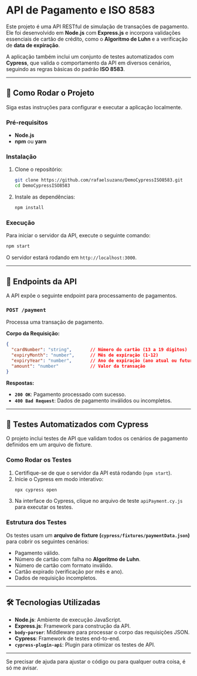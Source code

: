 

# API de Pagamento e ISO 8583

Este projeto é uma API RESTful de simulação de transações de pagamento. Ele foi desenvolvido em **Node.js** com **Express.js** e incorpora validações essenciais de cartão de crédito, como o **Algoritmo de Luhn** e a verificação de **data de expiração**.

A aplicação também inclui um conjunto de testes automatizados com **Cypress**, que valida o comportamento da API em diversos cenários, seguindo as regras básicas do padrão **ISO 8583**.

-----

## 🚀 Como Rodar o Projeto

Siga estas instruções para configurar e executar a aplicação localmente.

### Pré-requisitos

  * **Node.js**
  * **npm** ou **yarn**

### Instalação

1.  Clone o repositório:
    ```bash
    git clone https://github.com/rafaelsuzano/DemoCypressISO8583.git
    cd DemoCypressISO8583
    ```
2.  Instale as dependências:
    ```bash
    npm install
    ```

### Execução

Para iniciar o servidor da API, execute o seguinte comando:

```bash
npm start
```

O servidor estará rodando em `http://localhost:3000`.

-----

## 📌 Endpoints da API

A API expõe o seguinte endpoint para processamento de pagamentos.

### `POST /payment`

Processa uma transação de pagamento.

**Corpo da Requisição:**

```json
{
  "cardNumber": "string",       // Número do cartão (13 a 19 dígitos)
  "expiryMonth": "number",      // Mês de expiração (1-12)
  "expiryYear": "number",       // Ano de expiração (ano atual ou futuro)
  "amount": "number"            // Valor da transação
}
```

**Respostas:**

  * **`200 OK`**: Pagamento processado com sucesso.
  * **`400 Bad Request`**: Dados de pagamento inválidos ou incompletos.

-----

## 🧪 Testes Automatizados com Cypress

O projeto inclui testes de API que validam todos os cenários de pagamento definidos em um arquivo de fixture.

### Como Rodar os Testes

1.  Certifique-se de que o servidor da API está rodando (`npm start`).
2.  Inicie o Cypress em modo interativo:
    ```bash
    npx cypress open
    ```
3.  Na interface do Cypress, clique no arquivo de teste `apiPayment.cy.js` para executar os testes.

### Estrutura dos Testes

Os testes usam um **arquivo de fixture (`cypress/fixtures/paymentData.json`)** para cobrir os seguintes cenários:

  * Pagamento válido.
  * Número de cartão com falha no **Algoritmo de Luhn**.
  * Número de cartão com formato inválido.
  * Cartão expirado (verificação por mês e ano).
  * Dados de requisição incompletos.

-----

## 🛠️ Tecnologias Utilizadas

  * **Node.js**: Ambiente de execução JavaScript.
  * **Express.js**: Framework para construção da API.
  * **`body-parser`**: Middleware para processar o corpo das requisições JSON.
  * **Cypress**: Framework de testes end-to-end.
  * **`cypress-plugin-api`**: Plugin para otimizar os testes de API.

-----

Se precisar de ajuda para ajustar o código ou para qualquer outra coisa, é só me avisar.
